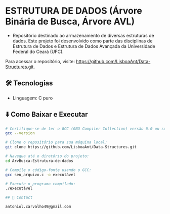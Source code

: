 # ESTRUTURA DE DADOS (Árvore Binária de Busca, Árvore AVL)
- Repositório destinado ao armazenamento de diversas estruturas de dados.
Este projeto foi desenvolvido como parte das disciplinas de Estrutura de Dados e Estrutura de Dados Avançada da Universidade Federal do Ceará (UFC).

Para acessar o repositório, visite: https://github.com/LisboaAnt/Data-Structures.git.

## 🛠 Tecnologias

- Linguagem: C puro

## ⬇️ Como Baixar e Executar

```bash
# Certifique-se de ter o GCC (GNU Compiler Collection) versão 6.0 ou superior instalado em seu sistema. Você pode verificar a versão do GCC com o seguinte comando:
gcc --version

# Clone o repositório para sua máquina local:
git clone https://github.com/LisboaAnt/Data-Structures.git

# Navegue até o diretório do projeto:
cd ArvBusca-Estrutura-de-dados

# Compile o código-fonte usando o GCC:
gcc seu_arquivo.c -o executável

# Execute o programa compilado:
./executável

## 💛 Contact

antoniol.carvalho49@gmail.com
